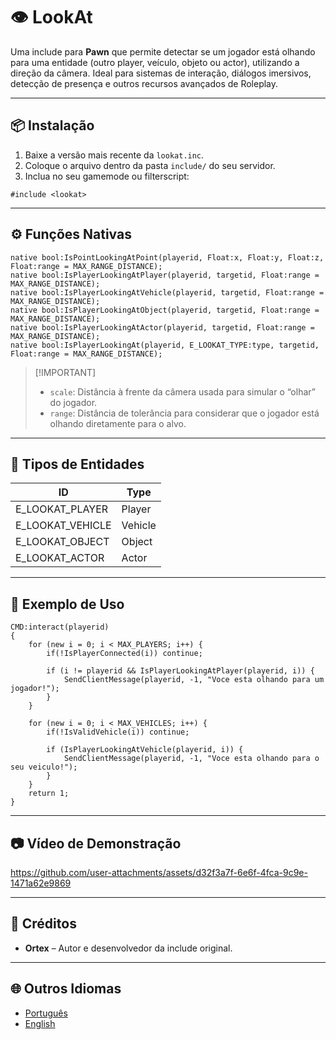 # 👁️ LookAt

Uma include para **Pawn** que permite detectar se um jogador está olhando para uma entidade (outro player, veículo, objeto ou actor), utilizando a direção da câmera. Ideal para sistemas de interação, diálogos imersivos, detecção de presença e outros recursos avançados de Roleplay.

---

## 📦 Instalação

1. Baixe a versão mais recente da `lookat.inc`.
2. Coloque o arquivo dentro da pasta `include/` do seu servidor.
3. Inclua no seu gamemode ou filterscript:

```pawn
#include <lookat>
```

---

## ⚙️ Funções Nativas

```pawn
native bool:IsPointLookingAtPoint(playerid, Float:x, Float:y, Float:z, Float:range = MAX_RANGE_DISTANCE);
native bool:IsPlayerLookingAtPlayer(playerid, targetid, Float:range = MAX_RANGE_DISTANCE);
native bool:IsPlayerLookingAtVehicle(playerid, targetid, Float:range = MAX_RANGE_DISTANCE);
native bool:IsPlayerLookingAtObject(playerid, targetid, Float:range = MAX_RANGE_DISTANCE);
native bool:IsPlayerLookingAtActor(playerid, targetid, Float:range = MAX_RANGE_DISTANCE);
native bool:IsPlayerLookingAt(playerid, E_LOOKAT_TYPE:type, targetid, Float:range = MAX_RANGE_DISTANCE);
```

> \[!IMPORTANT]
>
> * `scale`: Distância à frente da câmera usada para simular o “olhar” do jogador.
> * `range`: Distância de tolerância para considerar que o jogador está olhando diretamente para o alvo.

---

## 🔢 Tipos de Entidades

| ID | Type    |
| -- | ------- |
| E_LOOKAT_PLAYER   | Player  |
| E_LOOKAT_VEHICLE  | Vehicle |
| E_LOOKAT_OBJECT   | Object  |
| E_LOOKAT_ACTOR    | Actor   |

---

## 🧪 Exemplo de Uso

```pawn
CMD:interact(playerid)
{
    for (new i = 0; i < MAX_PLAYERS; i++) {
		if(!IsPlayerConnected(i)) continue;

        if (i != playerid && IsPlayerLookingAtPlayer(playerid, i)) {
            SendClientMessage(playerid, -1, "Voce esta olhando para um jogador!");
        } 
    }

	for (new i = 0; i < MAX_VEHICLES; i++) {
		if(!IsValidVehicle(i)) continue;

		if (IsPlayerLookingAtVehicle(playerid, i)) {
			SendClientMessage(playerid, -1, "Voce esta olhando para o seu veiculo!");
		}
	}
    return 1;
}

```

---

## 📷 Vídeo de Demonstração

https://github.com/user-attachments/assets/d32f3a7f-6e6f-4fca-9c9e-1471a62e9869

---

## 🙌 Créditos

* **Ortex** – Autor e desenvolvedor da include original.

---

## 🌐 Outros Idiomas

* [Português](https://github.com/dev-ortex/lookat/blob/main/README-pt.md)
* [English](https://github.com/dev-ortex/lookat/blob/main/README.md)

